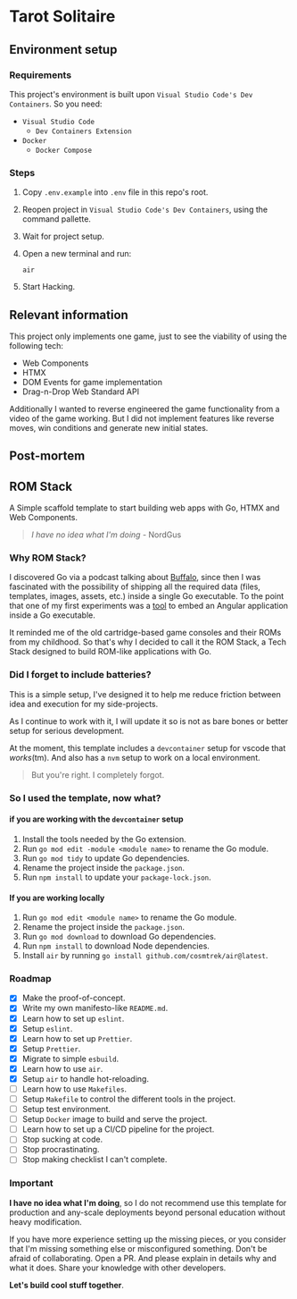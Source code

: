 # Tarot Solitaire

## Environment setup

### Requirements

This project's environment is built upon `Visual Studio Code's Dev Containers`. So you need:

- `Visual Studio Code`
  - `Dev Containers Extension`
- `Docker`
  - `Docker Compose`

### Steps

1. Copy `.env.example` into `.env` file in this repo's root.
2. Reopen project in `Visual Studio Code's Dev Containers`, using the command pallette.
3. Wait for project setup.
4. Open a new terminal and run:

    ```shell
    air
    ```

5. Start Hacking.

## Relevant information

This project only implements one game, just to see the viability of using the following tech:

- Web Components
- HTMX
- DOM Events for game implementation
- Drag-n-Drop Web Standard API

Additionally I wanted to reverse engineered the game functionality from a video of the game working.
But I did not implement features like reverse moves, win conditions and generate new initial states.

## Post-mortem

## ROM Stack

A Simple scaffold template to start building web apps with Go, HTMX and Web Components.

> _I have no idea what I'm doing_ - NordGus

### Why ROM Stack?

I discovered Go via a podcast talking about [Buffalo](https://gobuffalo.io), since then I was
fascinated with the possibility of shipping all the required data (files, templates, images,
assets, etc.) inside a single Go executable. To the point that one of my first experiments was a
[tool](https://github.com/NordGus/anguler) to embed an Angular application inside a Go executable.

It reminded me of the old cartridge-based game consoles and their ROMs from my childhood. So that's
why I decided to call it the ROM Stack, a Tech Stack designed to build ROM-like applications with Go.

### Did I forget to include batteries?

This is a simple setup, I've designed it to help me reduce friction between
idea and execution for my side-projects.

As I continue to work with it, I will update it so is not as bare bones or better
setup for serious development.

At the moment, this template includes a `devcontainer` setup for vscode that _works_(tm).
And also has a `nvm` setup to work on a local environment.

> But you're right. I completely forgot.

### So I used the template, now what?

#### if you are working with the `devcontainer` setup

1. Install the tools needed by the Go extension.
2. Run `go mod edit -module <module name>` to rename the Go module.
3. Run `go mod tidy` to update Go dependencies.
4. Rename the project inside the `package.json`.
5. Run `npm install` to update your `package-lock.json`.

#### If you are working locally

1. Run `go mod edit <module name>` to rename the Go module.
2. Rename the project inside the `package.json`.
3. Run `go mod download` to download Go dependencies.
4. Run `npm install` to download Node dependencies.
5. Install `air` by running `go install github.com/cosmtrek/air@latest`.

### Roadmap

- [x] Make the proof-of-concept.
- [x] Write my own manifesto-like `README.md`.
- [x] Learn how to set up `eslint`.
- [x] Setup `eslint`.
- [x] Learn how to set up `Prettier`.
- [x] Setup `Prettier`.
- [x] Migrate to simple `esbuild`.
- [x] Learn how to use `air`.
- [x] Setup `air` to handle hot-reloading.
- [ ] Learn how to use `Makefiles`.
- [ ] Setup `Makefile` to control the different tools in the project.
- [ ] Setup test environment.
- [ ] Setup `Docker` image to build and serve the project.
- [ ] Learn how to set up a CI/CD pipeline for the project.
- [ ] Stop sucking at code.
- [ ] Stop procrastinating.
- [ ] Stop making checklist I can't complete.

### Important

**I have no idea what I'm doing**, so I do not recommend use this template for
production and any-scale deployments beyond personal education without heavy
modification.

If you have more experience setting up the missing pieces, or you consider
that I'm missing something else or misconfigured something. Don't be afraid
of collaborating. Open a PR. And please explain in details why and what it does.
Share your knowledge with other developers.

**Let's build cool stuff together**.
